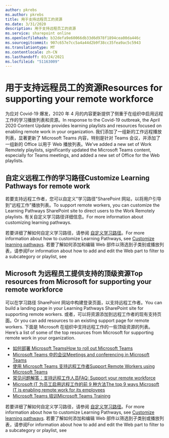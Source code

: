 ```yaml
---
author: pkrebs
ms.author: pkrebs
title: 用于支持远程员工的资源
ms.date: 3/31/2020
description: 用于支持远程员工的资源
ms.service: sharepoint online
ms.openlocfilehash: b32defa9e60066db33d6d978f1894cea00da446c
ms.sourcegitcommit: 907c657e7cc5a4a44d2b9f38cc35fea9ac5c5943
ms.translationtype: MT
ms.contentlocale: zh-CN
ms.lasthandoff: 03/24/2021
ms.locfileid: "51163009"
---
```

# <a name="resources-for-supporting-your-remote-workforce"></a><span data-ttu-id="2e96b-103">用于支持远程员工的资源</span><span class="sxs-lookup"><span data-stu-id="2e96b-103">Resources for supporting your remote workforce</span></span>
<span data-ttu-id="2e96b-104">为应对 Covid-19 爆发，2020 年 4 月的内容更新提供了侧重于在组织中启用远程工作的学习播放列表和资源。</span><span class="sxs-lookup"><span data-stu-id="2e96b-104">In response to the Covid-19 outbreak, the April 2020 Content Update provides learning playlists and resources focused on enabling remote work in your organization.</span></span> <span data-ttu-id="2e96b-105">我们添加了一组新的工作远程播放列表，显著更新了 Microsoft Teams 内容，特别是针对 Teams 会议，并添加了一组新的 Office 以用于 Web 播放列表。</span><span class="sxs-lookup"><span data-stu-id="2e96b-105">We’ve added a new set of Work Remotely playlists, significantly updated the Microsoft Teams content, especially for Teams meetings, and added a new set of Office for the Web playlists.</span></span> 

## <a name="customize-learning-pathways-for-remote-work"></a><span data-ttu-id="2e96b-106">自定义远程工作的学习路径</span><span class="sxs-lookup"><span data-stu-id="2e96b-106">Customize Learning Pathways for remote work</span></span>
<span data-ttu-id="2e96b-107">若要支持远程工作者，您可以自定义"学习路径"SharePoint 网站，以将用户引导到"远程工作"播放列表。</span><span class="sxs-lookup"><span data-stu-id="2e96b-107">To support remote workers, you can customize the Learning Pathways SharePoint site to direct users to the Work Remotely playlists.</span></span> <span data-ttu-id="2e96b-108">有关自定义学习路径详细信息。</span><span class="sxs-lookup"><span data-stu-id="2e96b-108">For more information about customizing learning pathways.</span></span>

<span data-ttu-id="2e96b-109">若要详细了解如何自定义学习路径，请参阅 [自定义学习路径](custom_overview.md)。</span><span class="sxs-lookup"><span data-stu-id="2e96b-109">For more information about how to customize Learning Pathways, see [Customize learning pathways](custom_overview.md).</span></span> <span data-ttu-id="2e96b-110">若要了解如何添加和编辑 Web 部件以筛选到子类别或播放列表，请参阅</span><span class="sxs-lookup"><span data-stu-id="2e96b-110">For information about how to add and edit the Web part to filter to a subcategory or playlist, see</span></span> 

## <a name="top-resources-from-microsoft-for-supporting-your-remote-workforce"></a><span data-ttu-id="2e96b-111">Microsoft 为远程员工提供支持的顶级资源</span><span class="sxs-lookup"><span data-stu-id="2e96b-111">Top resources from Microsoft for supporting your remote workforce</span></span>
<span data-ttu-id="2e96b-112">可以在学习路径 SharePoint 网站中构建登录页面，以支持远程工作者。</span><span class="sxs-lookup"><span data-stu-id="2e96b-112">You can build a landing page in your Learning Pathways SharePoint site for supporting remote workers.</span></span> <span data-ttu-id="2e96b-113">或者，可以将资源添加到远程工作者的现有支持页面。</span><span class="sxs-lookup"><span data-stu-id="2e96b-113">Or you can add resources to an existing support page for remote workers.</span></span> <span data-ttu-id="2e96b-114">下面是 Microsoft 在组织中支持远程工作的一些顶级资源的列表。</span><span class="sxs-lookup"><span data-stu-id="2e96b-114">Here’s a list of some of the top resources from Microsoft for supporting remote work in your organization.</span></span> 
- [<span data-ttu-id="2e96b-115">如何部署 Microsoft Teams</span><span class="sxs-lookup"><span data-stu-id="2e96b-115">How to roll out Microsoft Teams</span></span>](/microsoftteams/how-to-roll-out-teams)
- [<span data-ttu-id="2e96b-116">Microsoft Teams 中的会议</span><span class="sxs-lookup"><span data-stu-id="2e96b-116">Meetings and conferencing in Microsoft Teams</span></span>](/microsoftteams/deploy-meetings-microsoft-teams-landing-page)
- [<span data-ttu-id="2e96b-117">使用 Microsoft Teams 支持远程工作者</span><span class="sxs-lookup"><span data-stu-id="2e96b-117">Support Remote Workers using Microsoft Teams</span></span>](/microsoftteams/support-remote-work-with-teams)
- [<span data-ttu-id="2e96b-118">常见问题解答：支持远程工作人员</span><span class="sxs-lookup"><span data-stu-id="2e96b-118">FAQ: Support your remote workforce</span></span>](/microsoftteams/faq-support-remote-workforce)
- [<span data-ttu-id="2e96b-119">Microsoft IT 为员工启用远程工作的前 9 种方法</span><span class="sxs-lookup"><span data-stu-id="2e96b-119">The top 9 ways Microsoft IT is enabling remote work for its employees</span></span>](https://www.microsoft.com/microsoft-365/blog/2020/03/12/top-9-ways-microsoft-it-enabling-remote-work-employees/)
- [<span data-ttu-id="2e96b-120">Microsoft Teams 培训</span><span class="sxs-lookup"><span data-stu-id="2e96b-120">Microsoft Teams Training</span></span>](/microsoftteams/training-microsoft-teams-landing-page)


<span data-ttu-id="2e96b-121">若要详细了解如何自定义学习路径，请参阅 [自定义学习路径](custom_overview.md)。</span><span class="sxs-lookup"><span data-stu-id="2e96b-121">For more information about how to customize Learning Pathways, see [Customize learning pathways](custom_overview.md).</span></span> <span data-ttu-id="2e96b-122">若要了解如何添加和编辑 Web 部件以筛选到子类别或播放列表，请参阅</span><span class="sxs-lookup"><span data-stu-id="2e96b-122">For information about how to add and edit the Web part to filter to a subcategory or playlist, see</span></span> 



